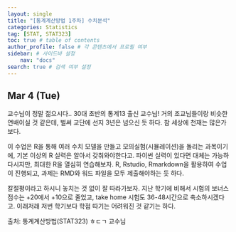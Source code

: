 ```yaml
---
layout: single
title: "[통계계산방법 1주차] 수치분석"
categories: Statistics
tag: [STAT, STAT323]
toc: true # table of contents
author_profile: false # 각 콘텐츠에서 프로필 여부
sidebar: # 사이드바 설정
    nav: "docs"
search: true # 검색 여부 설정
---
```

<head>
    <!-- Latex -->
    <script src="https://cdn.mathjax.org/mathjax/latest/MathJax.js?config=TeX-AMS-MML_HTMLorMML" type="text/javascript"></script>
</head>
<style>
    th, td {
        text-align: center;
    }
    .r {
        color: red;
    }
</style>

## Mar 4 (Tue)

교수님이 정말 젊으시다.. 30대 초반의 통계13 출신 교수님! 거의 조교님들이랑 비슷한 연배이실 것 같은데, 벌써 교단에 선지 3년은 넘으신 듯 하다. 참 세상에 천재는 많은가 보다.

이 수업은 R을 통해 여러 수치 모델을 만들고 모의실험(시뮬레이션)을 돌리는 과목이기에, 기본 이상의 R 실력은 알아서 갖춰와야한다고. 파이썬 실력이 있다면 대체는 가능하다시지만, 최대한 R을 열심히 연습해보자. R, Rstudio, Rmarkdown을 활용하여 수업이 진행되고, 과제는 RMD와 워드 파일을 모두 제출해야하는 듯 하다.

칼절평이라고 하시니 놓치는 것 없이 잘 따라가보자. 지난 학기에 비해서 시험의 보너스 점수는 +20에서 +10으로 줄었고, take home 시험도 36-48시간으로 축소하시겠다고. 이래저래 저번 학기보다 학점 따기는 어려워진 것 같기는 하다.


출처: 통계계산방법(STAT323) ㅎㄷㄱ 교수님